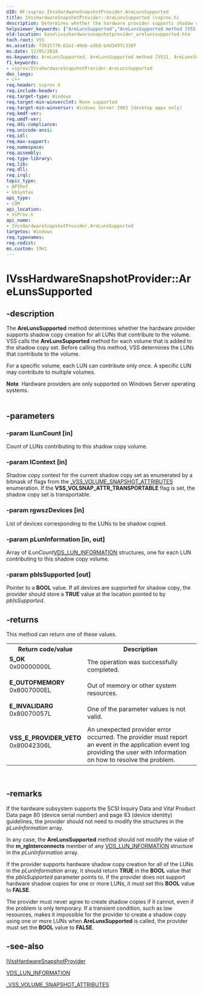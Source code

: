 ```yaml
---
UID: NF:vsprov.IVssHardwareSnapshotProvider.AreLunsSupported
title: IVssHardwareSnapshotProvider::AreLunsSupported (vsprov.h)
description: Determines whether the hardware provider supports shadow copy creation for all LUNs that contribute to the volume.helpviewer_keywords: ["AreLunsSupported","AreLunsSupported method [VSS]","AreLunsSupported method [VSS]","IVssHardwareSnapshotProvider interface","IVssHardwareSnapshotProvider interface [VSS]","AreLunsSupported method","IVssHardwareSnapshotProvider.AreLunsSupported","IVssHardwareSnapshotProvider::AreLunsSupported","base.ivsshardwaresnapshotprovider_arelunssupported","vsprov/IVssHardwareSnapshotProvider::AreLunsSupported"]
old-location: base\ivsshardwaresnapshotprovider_arelunssupported.htm
tech.root: VSS
ms.assetid: f3615770-63a1-49eb-a3b9-b4d349fc33df
ms.date: 12/05/2018
ms.keywords: AreLunsSupported, AreLunsSupported method [VSS], AreLunsSupported method [VSS],IVssHardwareSnapshotProvider interface, IVssHardwareSnapshotProvider interface [VSS],AreLunsSupported method, IVssHardwareSnapshotProvider.AreLunsSupported, IVssHardwareSnapshotProvider::AreLunsSupported, base.ivsshardwaresnapshotprovider_arelunssupported, vsprov/IVssHardwareSnapshotProvider::AreLunsSupported
f1_keywords:
- vsprov/IVssHardwareSnapshotProvider.AreLunsSupported
dev_langs:
- c++
req.header: vsprov.h
req.include-header: 
req.target-type: Windows
req.target-min-winverclnt: None supported
req.target-min-winversvr: Windows Server 2003 [desktop apps only]
req.kmdf-ver: 
req.umdf-ver: 
req.ddi-compliance: 
req.unicode-ansi: 
req.idl: 
req.max-support: 
req.namespace: 
req.assembly: 
req.type-library: 
req.lib: 
req.dll: 
req.irql: 
topic_type:
- APIRef
- kbSyntax
api_type:
- COM
api_location:
- VsProv.h
api_name:
- IVssHardwareSnapshotProvider.AreLunsSupported
targetos: Windows
req.typenames: 
req.redist: 
ms.custom: 19H1
---
```


# IVssHardwareSnapshotProvider::AreLunsSupported


## -description


The <b>AreLunsSupported</b> method determines whether the hardware provider supports shadow copy creation for all LUNs that contribute to the volume. VSS calls the <b>AreLunsSupported</b> 
    method for each volume that is added to the shadow copy set.  Before 
    calling this method, VSS determines the LUNs that contribute to the volume.

For a specific volume, each LUN can contribute only once. A specific LUN may contribute to multiple volumes.
<div class="alert"><b>Note</b>  Hardware providers are only supported on Windows Server operating systems.</div><div> </div>

## -parameters




### -param lLunCount [in]

Count of LUNs contributing to this shadow copy volume.


### -param lContext [in]

Shadow copy context for the current shadow copy set as enumerated by 
      a bitmask of flags from the <a href="https://docs.microsoft.com/windows/desktop/api/vss/ne-vss-vss_volume_snapshot_attributes">_VSS_VOLUME_SNAPSHOT_ATTRIBUTES</a> enumeration. If the <b>VSS_VOLSNAP_ATTR_TRANSPORTABLE</b> flag is set, the shadow copy set is transportable.


### -param rgwszDevices [in]

List of devices corresponding to the LUNs to be shadow copied.


### -param pLunInformation [in, out]

Array of <i>lLunCount</i><a href="https://docs.microsoft.com/windows/desktop/api/vdslun/ns-vdslun-vds_lun_information">VDS_LUN_INFORMATION</a> structures, one for each LUN 
      contributing to this shadow copy volume.


### -param pbIsSupported [out]

Pointer to a <b>BOOL</b> value. If all devices are supported for shadow copy, the 
      provider should store a <b>TRUE</b> value at the location pointed to by 
      <i>pbIsSupported</i>.


## -returns



This method can return one of these values.

<table>
<tr>
<th>Return code/value</th>
<th>Description</th>
</tr>
<tr>
<td width="40%">
<dl>
<dt><b><b>S_OK</b></b></dt>
<dt>0x00000000L</dt>
</dl>
</td>
<td width="60%">
The operation was successfully completed.

</td>
</tr>
<tr>
<td width="40%">
<dl>
<dt><b><b>E_OUTOFMEMORY</b></b></dt>
<dt>0x8007000EL</dt>
</dl>
</td>
<td width="60%">
Out of memory or other system resources.

</td>
</tr>
<tr>
<td width="40%">
<dl>
<dt><b>E_INVALIDARG</b></dt>
<dt>0x80070057L</dt>
</dl>
</td>
<td width="60%">
One of the parameter values is not valid.

</td>
</tr>
<tr>
<td width="40%">
<dl>
<dt><b><b>VSS_E_PROVIDER_VETO</b></b></dt>
<dt>0x80042306L</dt>
</dl>
</td>
<td width="60%">
An unexpected provider error occurred. The provider must report an event in the application event log 
        providing the user with information on how to resolve the problem.

</td>
</tr>
</table>
 




## -remarks



If the hardware subsystem supports the SCSI Inquiry Data and Vital Product Data 
    page  80 (device serial number) and page 83 (device identity) guidelines, the provider should not need to modify the structures in the <i>pLunInformation</i> array.

In any case, the <b>AreLunsSupported</b> method should not modify the value of the <b>m_rgInterconnects</b> member of any <a href="https://docs.microsoft.com/windows/desktop/api/vdslun/ns-vdslun-vds_lun_information">VDS_LUN_INFORMATION</a> structure in the <i>pLunInformation</i> array.

If the provider supports hardware shadow copy creation for all of the LUNs in the <i>pLunInformation</i> array, it should return <b>TRUE</b> in the <b>BOOL</b> value that the <i>pbIsSupported</i> parameter points to. If the provider does not support hardware shadow copies for one or more LUNs, it must set this <b>BOOL</b> value to <b>FALSE</b>. 

The provider must never agree to create shadow copies if it cannot, even if the problem is only temporary. If a transient condition, such as low resources, makes it impossible for the provider to create a shadow copy using one or more LUNs   when <b>AreLunsSupported</b> is called, the provider must set the <b>BOOL</b> value to <b>FALSE</b>.




## -see-also




<a href="https://docs.microsoft.com/windows/desktop/api/vsprov/nn-vsprov-ivsshardwaresnapshotprovider">IVssHardwareSnapshotProvider</a>



<a href="https://docs.microsoft.com/windows/desktop/api/vdslun/ns-vdslun-vds_lun_information">VDS_LUN_INFORMATION</a>



<a href="https://docs.microsoft.com/windows/desktop/api/vss/ne-vss-vss_volume_snapshot_attributes">_VSS_VOLUME_SNAPSHOT_ATTRIBUTES</a>
 

 

